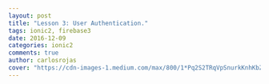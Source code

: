 ```yaml
---
layout: post
title: "Lesson 3: User Authentication."
tags: ionic2, firebase3
date: 2016-12-09
categories: ionic2
comments: true
author: carlosrojas
cover: "https://cdn-images-1.medium.com/max/800/1*Pq2S2TRqVpSnurkKnhKbZw.png"
---
```


